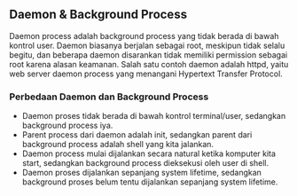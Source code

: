 ## Daemon & Background Process
Daemon process adalah background process yang tidak berada di bawah kontrol user. Daemon biasanya berjalan sebagai root, meskipun tidak selalu begitu, dan beberapa daemon disarankan tidak memiliki permission sebagai root karena alasan keamanan. Salah satu contoh daemon adalah httpd, yaitu web server daemon process yang menangani Hypertext Transfer Protocol.

### Perbedaan Daemon dan Background Process
- Daemon proses tidak berada di bawah kontrol terminal/user, sedangkan background process iya.
- Parent process dari daemon adalah init, sedangkan parent dari background process adalah shell yang kita jalankan.
- Daemon process mulai dijalankan secara natural ketika komputer kita start, sedangkan background process dieksekusi oleh user di shell.
- Daemon proses dijalankan sepanjang system lifetime, sedangkan background proses belum tentu dijalankan sepanjang system lifetime.
